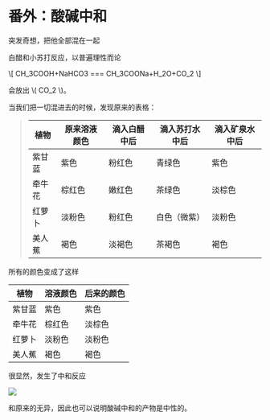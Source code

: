 # 番外：酸碱中和

突发奇想，把他全部混在一起

白醋和小苏打反应，以普遍理性而论

\\[ CH_3COOH+NaHCO3 === CH_3COONa+H_2O+CO_2 \\]

会放出 \\( CO_2 \\)。

当我们把一切混进去的时候，发现原来的表格：

> | 植物 | 原来溶液颜色 | 滴入白醋中后 | 滴入苏打水中后 | 滴入矿泉水中后 |
> | ---- | ---- | ---- | ---- | ---- |
> | 紫甘蓝 | 紫色 | 粉红色 | 青绿色 | 紫色 |
> | 牵牛花 | 棕红色 | 嫩红色 | 茶绿色 | 淡棕色 |
> | 红萝卜 | 淡粉色 | 粉红色 | 白色（微紫） | 淡粉色 |
> | 美人蕉 | 褐色 | 淡褐色 | 茶褐色 | 褐色 |

所有的颜色变成了这样

| 植物 | 溶液颜色 | 后来的颜色 |
| ---- | ---- | ---- |
| 紫甘蓝 | 紫色 | 紫色 |
| 牵牛花 | 棕红色 | 淡棕色 |
| 红萝卜 | 淡粉色 | 淡粉色 |
| 美人蕉 | 褐色 | 褐色 |

很显然，发生了中和反应

![](../assets/pH/IMG_20220809_111227.jpg)

和原来的无异，因此也可以说明酸碱中和的产物是中性的。

